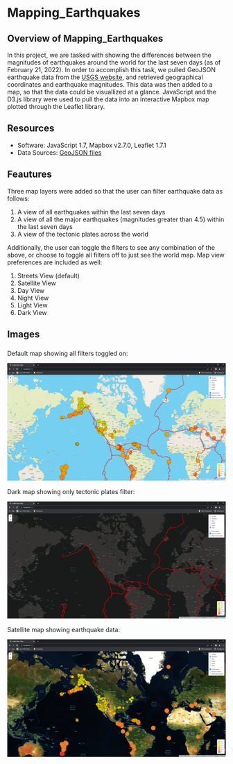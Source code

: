 # Mapping_Earthquakes

## Overview of Mapping_Earthquakes

In this project, we are tasked with showing the differences between the magnitudes of earthquakes around the world for the last seven days (as of February 21, 2022).  In order to accomplish this task, we pulled GeoJSON earthquake data from the [USGS website](https://www.usgs.gov/programs/earthquake-hazards/earthquakes), and retrieved geographical coordinates and earthquake magnitudes.  This data was then added to a map, so that the data could be visuallized at a glance. JavaScript and the D3.js library were used to pull the data into an interactive Mapbox map plotted through the Leaflet library.

## Resources

- Software: JavaScript 1.7, Mapbox v2.7.0, Leaflet 1.7.1
- Data Sources: [GeoJSON files](https://github.com/crtallent/Mapping_Earthquakes/blob/main/Earthquake_Challenge/static/js/challenge_logic.js)

## Feautures

Three map layers were added so that the user can filter earthquake data as follows:

1. A view of all earthquakes within the last seven days
2. A view of all the major earthquakes (magnitudes greater than 4.5) within the last seven days
3. A view of the tectonic plates across the world

Additionally, the user can toggle the filters to see any combination of the above, or choose to toggle all filters off to just see the world map.  Map view preferences are included as well:

1. Streets View (default)
2. Satellite View
3. Day View
4. Night View
5. Light View 
6. Dark View

## Images

### 

Default map showing all filters toggled on:

<img src="https://github.com/crtallent/Mapping_Earthquakes/blob/main/Earthquake_Challenge/Images/Street%20Map.png"/>

Dark map showing only tectonic plates filter:

<img src="https://github.com/crtallent/Mapping_Earthquakes/blob/main/Earthquake_Challenge/Images/Dark%20plates%20only.png"/>

Satellite map showing earthquake data:

<img src="https://github.com/crtallent/Mapping_Earthquakes/blob/main/Earthquake_Challenge/Images/Sat%20EQ%20only.png"/>
                                                                                                                     


